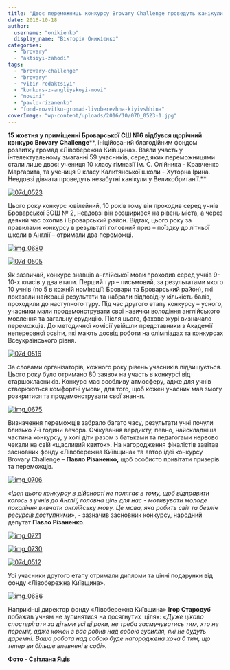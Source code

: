 ```yaml
---
title: "Двоє переможниць конкурсу Brovary Challenge проведуть канікули в Англії"
date: 2016-10-18
author: 
  username: "onikienko"
  display_name: "Вікторія Оникієнко"
categories: 
  - "brovary"
  - "aktsiyi-zahodi"
tags: 
  - "brovary-challenge"
  - "brovary"
  - "vibir-redaktsiyi"
  - "konkurs-z-angliyskoyi-movi"
  - "novini"
  - "pavlo-rizanenko"
  - "fond-rozvitku-gromad-livoberezhna-kiyivshhina"
coverImage: "wp-content/uploads/2016/10/07D_0523-1.jpg"
---
```


**15 жовтня у приміщенні Броварської СШ №6 відбувся щорічний конкурс** **Brovary** **Challenge****, ініційований благодійним фондом розвитку громад «Лівобережна Київщина». Взяли участь у інтелектуальному змаганні 59 учасників, серед яких переможницями стали лише двоє: учениця 10 класу гімназії ім. С. Олійника - Кравченко Маргарита, та учениця 9 класу Калитянської школи - Хуторна Ірина. Невдовзі дівчата проведуть незабутні канікули у Великобританії.**

[![07d_0523](https://mpz.brovary.org/wp-content/uploads/2016/10/07D_0523-1.jpg)](https://mpz.brovary.org/wp-content/uploads/2016/10/07D_0523-1.jpg)

Цього року конкурс ювілейний, 10 років тому він проходив серед учнів Броварської ЗОШ № 2, невдовзі він розширився на рівень міста, а через деякий час охопив і Броварський район. Відтак, цього року за правилами конкурсу в результаті головний приз – поїздку до літньої школи в Англії – отримали два переможці.

[![img_0680](https://mpz.brovary.org/wp-content/uploads/2016/10/IMG_0680-1.jpg)](https://mpz.brovary.org/wp-content/uploads/2016/10/IMG_0680-1.jpg)

[![07d_0505](https://mpz.brovary.org/wp-content/uploads/2016/10/07D_0505-1.jpg)](https://mpz.brovary.org/wp-content/uploads/2016/10/07D_0505-1.jpg)

Як зазвичай, конкурс знавців англійської мови проходив серед учнів 9-10-х класів у два етапи. Перший тур – письмовий, за результатами якого 10 учнів (по 5 в кожній номінації: Бровари та Броварський район), які показали найкращі результати та набрали відповідну кількість балів, проходили до наступного туру. Під час другого етапу конкурсу – усного, учасники мали продемонструвати свої навички володіння англійського мовлення та загальну ерудицію. Після цього, фахове журі визначало переможців. До методичної комісії увійшли представники з Академії неперервної освіти, які мають досвід роботи на олімпіадах та конкурсах Всеукраїнського рівня.

[![07d_0516](https://mpz.brovary.org/wp-content/uploads/2016/10/07D_0516.jpg)](https://mpz.brovary.org/wp-content/uploads/2016/10/07D_0516.jpg)

За словами організаторів, кожного року рівень учасників підвищується. Цього року було отримано 80 заявок на участь в конкурсі від старшокласників. Конкурс має особливу атмосферу, адже для учнів створюються комфортні умови, для того, щоб кожен учасник мав змогу розкритися та продемонструвати свої знання.

[![img_0675](https://mpz.brovary.org/wp-content/uploads/2016/10/IMG_0675-1.jpg)](https://mpz.brovary.org/wp-content/uploads/2016/10/IMG_0675-1.jpg)

Визначення переможців забрало багато часу, результати учні почули близько 7-ї години вечора. Очікування вердикту, певно, найскладніша частина конкурсу, у холі діти разом з батьками та педагогами нервово чекали на свій «щасливий квиток». На нагородження фіналістів завітав засновник фонду «Лівобережна Київщина» та автор ідеї конкурсу Brovary Challenge – **Павло Різаненко,** щоб особисто привітати призерів та переможців.

[![img_0706](https://mpz.brovary.org/wp-content/uploads/2016/10/IMG_0706-1.jpg)](https://mpz.brovary.org/wp-content/uploads/2016/10/IMG_0706-1.jpg)

_«Ідея цього конкурсу в дійсності не полягає в тому, щоб відправити когось з учнів до Англії, головна ціль для нас - мотивувати молоде покоління вивчати англійську мову. Це мова, яка робить світ та безліч ресурсів доступними_», - зазначив засновник конкурсу, народний депутат **Павло Різаненко**.

[![img_0721](https://mpz.brovary.org/wp-content/uploads/2016/10/IMG_0721.jpg)](https://mpz.brovary.org/wp-content/uploads/2016/10/IMG_0721.jpg)

[![img_0730](https://mpz.brovary.org/wp-content/uploads/2016/10/IMG_0730-1.jpg)](https://mpz.brovary.org/wp-content/uploads/2016/10/IMG_0730-1.jpg)

[![07d_0512](https://mpz.brovary.org/wp-content/uploads/2016/10/07D_0512-1.jpg)](https://mpz.brovary.org/wp-content/uploads/2016/10/07D_0512-1.jpg)

Усі учасники другого етапу отримали дипломи та цінні подарунки від фонду «Лівобережна Київщина».

[![img_0686](https://mpz.brovary.org/wp-content/uploads/2016/10/IMG_0686-1.jpg)](https://mpz.brovary.org/wp-content/uploads/2016/10/IMG_0686-1.jpg)

Наприкінці директор фонду «Лівобережна Київщина» **Ігор Стародуб** побажав учням не зупинятися на досягнутих  цілях: _«Дуже цікаво спостерігати за дітьми усі ці роки, не треба засмучуватись тим, хто не переміг, адже кожен з вас робив над собою зусилля, які не будуть даремні. Ваша робота над собою буде нагороджена хоча б тим, що тепер ви більше впевнені в собі»._

**Фото - Світлана Яців**
